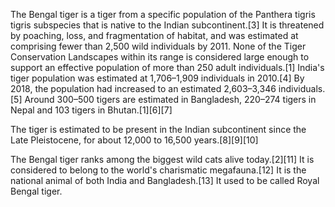The Bengal tiger is a tiger from a specific population of the Panthera tigris tigris subspecies that is native to the Indian subcontinent.[3] It is threatened by poaching, loss, and fragmentation of habitat, and was estimated at comprising fewer than 2,500 wild individuals by 2011. None of the Tiger Conservation Landscapes within its range is considered large enough to support an effective population of more than 250 adult individuals.[1] India's tiger population was estimated at 1,706–1,909 individuals in 2010.[4] By 2018, the population had increased to an estimated 2,603–3,346 individuals.[5] Around 300–500 tigers are estimated in Bangladesh, 220–274 tigers in Nepal and 103 tigers in Bhutan.[1][6][7]

The tiger is estimated to be present in the Indian subcontinent since the Late Pleistocene, for about 12,000 to 16,500 years.[8][9][10]

The Bengal tiger ranks among the biggest wild cats alive today.[2][11] It is considered to belong to the world's charismatic megafauna.[12] It is the national animal of both India and Bangladesh.[13] It used to be called Royal Bengal tiger.
